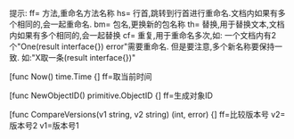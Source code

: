 提示:
ff= 方法,重命名方法名称
hs= 行首,跳转到行首进行重命名.文档内如果有多个相同的,会一起重命名.
bm= 包名,更换新的包名称
th= 替换,用于替换文本,文档内如果有多个相同的,会一起替换
cf= 重复,用于重命名多次,如: 一个文档内有2个"One(result interface{}) error"需要重命名.
但是要注意,多个新名称要保持一致. 如:"X取一条(result interface{})"

[func Now() time.Time {]
ff=取当前时间

[func NewObjectID() primitive.ObjectID {]
ff=生成对象ID

[func CompareVersions(v1 string, v2 string) (int, error) {]
ff=比较版本号
v2=版本号2
v1=版本号1
